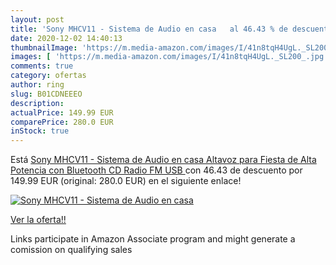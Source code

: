 ```yaml
---
layout: post
title: 'Sony MHCV11 - Sistema de Audio en casa   al 46.43 % de descuento'
date: 2020-12-02 14:40:13
thumbnailImage: 'https://m.media-amazon.com/images/I/41n8tqH4UgL._SL200_.jpg'
images: [ 'https://m.media-amazon.com/images/I/41n8tqH4UgL._SL200_.jpg' ]
comments: true
category: ofertas
author: ring
slug: B01CDNEEEO
description:
actualPrice: 149.99 EUR
comparePrice: 280.0 EUR
inStock: true
---
```


Está [Sony MHCV11 - Sistema de Audio en casa  Altavoz para Fiesta de Alta Potencia   con Bluetooth  CD  Radio FM  USB ](https://www.amazon.es/dp/B01CDNEEEO/?tag=tolees-21) con 46.43 de descuento por 149.99 EUR (original: 280.0 EUR) en el siguiente enlace!

[![Sony MHCV11 - Sistema de Audio en casa  ](https://m.media-amazon.com/images/I/41n8tqH4UgL._SL200_.jpg)](https://www.amazon.es/dp/B01CDNEEEO/?tag=tolees-21)

[Ver la oferta!!](https://www.amazon.es/dp/B01CDNEEEO/?tag=tolees-21)

Links participate in Amazon Associate program and might generate a comission on qualifying sales


